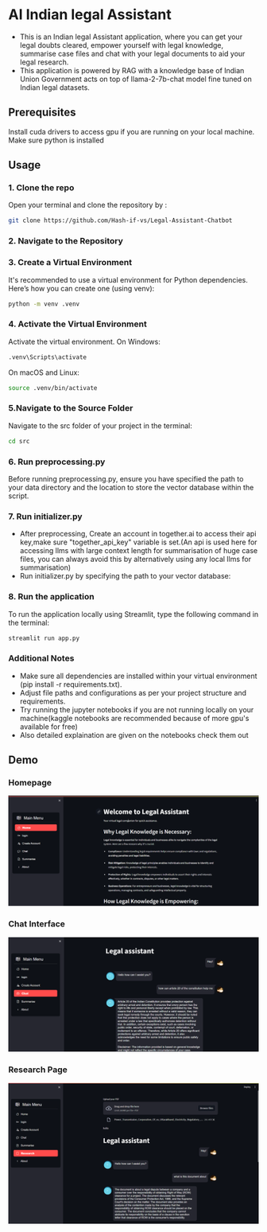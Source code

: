 
# AI Indian legal Assistant

- This is an Indian legal Assistant application, where you can get your legal doubts cleared, empower yourself with legal knowledge, summarise case files and chat with your legal documents to aid your legal research. 
- This application is powered by RAG with a knowledge base of Indian Union Government acts on top of llama-2-7b-chat model fine tuned on Indian legal datasets.


## Prerequisites
Install cuda drivers to access gpu if you are running on your local machine.
Make sure python is installed 
## Usage
 ### 1. Clone the repo
 Open your terminal and clone the repository by :
```bash
git clone https://github.com/Hash-if-vs/Legal-Assistant-Chatbot
 ```
### 2. Navigate to the Repository
### 3. Create a Virtual Environment
It's recommended to use a virtual environment for Python dependencies. Here’s how you can create one (using venv):
```bash
python -m venv .venv
 ```
### 4. Activate the Virtual Environment
Activate the virtual environment. On Windows:
```bash
.venv\Scripts\activate
 ```
 On macOS and Linux:
 ```bash
 source .venv/bin/activate
 ```
### 5.Navigate to the Source Folder
Navigate to the src folder of your project in the terminal:
 ```bash
 cd src
 ```
### 6. Run preprocessing.py
Before running preprocessing.py, ensure you have specified the path to your data directory and the location to store the vector database within the script.
 ### 7. Run initializer.py
- After preprocessing, Create an account in together.ai to access their api key,make sure "together_api_key" variable is set.(An api is used here for accessing llms with large context length for summarisation of huge case files, you can always avoid this by alternatively using any local llms for summarisation)
- Run initializer.py by specifying the path to your vector database:

### 8. Run the application
To run the application locally using Streamlit, type the following command in the terminal:
 ```bash
 streamlit run app.py
 ```
### Additional Notes
- Make sure all dependencies are installed within your virtual environment (pip install -r requirements.txt).
- Adjust file paths and configurations as per your project structure and requirements.
- Try running the jupyter notebooks if you are not running locally on your machine(kaggle notebooks are recommended because of more gpu's available for free)
- Also detailed explaination are given on the notebooks check them out


## Demo
### Homepage
![homepage](demo/homepage.png)

### Chat Interface

![Chat interface](demo/chat.png)

### Research Page
![reasearch_page](demo/research.png)




